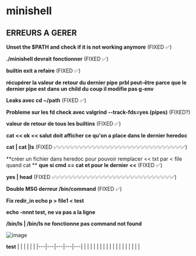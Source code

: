 # minishell

## ERREURS A GERER

**Unset the $PATH and check if it is not working anymore** (FIXED ✅)

**./minishell devrait fonctionner** (FIXED ✅)

**builtin exit a refaire** (FIXED ✅)

**récupérer la valeur de retour du dernier pipe**
**prbl peut-être parce que le dernier pipe est dans un child du coup il modifie pas g-env**

**Leaks avec cd ~/path** (FIXED ✅)

**Probleme sur les fd check avec valgrind --track-fds=yes (pipes)** (FIXED?)

**valeur de retour de tous les builtins** (FIXED ✅)

**cat << ok << salut doit afficher ce qu'on a place dans le dernier heredoc**

**cat | cat |ls** (FIXED ✅✅✅✅✅✅✅✅✅✅✅✅✅✅✅✅✅✅✅✅✅✅✅✅✅✅✅✅✅✅)

**créer un fichier dans heredoc pour pouvoir remplacer << txt par < file quand cat **
**que si cmd == cat et pour le dernier <<** (FIXED ✅)

**yes | head** (FIXED ✅✅✅✅✅✅✅✅✅✅✅✅✅✅✅✅✅✅✅✅✅✅✅✅✅✅✅✅)

**Double MSG derreur /bin/command** (FIXED ✅)

**Fix redir_in echo p > file1 < test**

**echo -nnnt test, ne va pas a la ligne**

**/bin/ls | /bin/ls ne fonctionne pas **command not found****


![image](https://cdn.discordapp.com/attachments/856902451403423745/969613000052994068/unknown.png)

**test**
|   |   |   |   |   |
|---|---|---|---|---|
|   |   |   |   |   |
|   |   |   |   |   |
|   |   |   |   |   |
